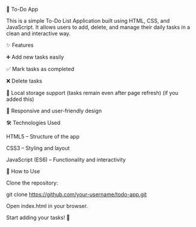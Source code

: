 📌 To-Do App

This is a simple To-Do List Application built using HTML, CSS, and JavaScript.
It allows users to add, delete, and manage their daily tasks in a clean and interactive way.

✨ Features

➕ Add new tasks easily

✅ Mark tasks as completed

❌ Delete tasks

💾 Local storage support (tasks remain even after page refresh) (if you added this)

🎨 Responsive and user-friendly design

🛠️ Technologies Used

HTML5 – Structure of the app

CSS3 – Styling and layout

JavaScript (ES6) – Functionality and interactivity

🚀 How to Use

Clone the repository:

git clone https://github.com/your-username/todo-app.git


Open index.html in your browser.

Start adding your tasks! 🎯
